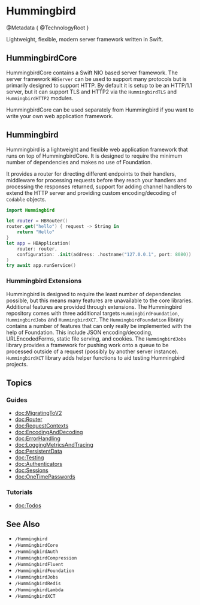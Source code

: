 # Hummingbird

@Metadata {
    @TechnologyRoot
}

Lightweight, flexible, modern server framework written in Swift.

## HummingbirdCore

HummingbirdCore contains a Swift NIO based server framework. The server framework `HBServer` can be used to support many protocols but is primarily designed to support HTTP. By default it is setup to be an HTTP/1.1 server, but it can support TLS and HTTP2 via the `HummingbirdTLS` and `HummingbirdHTTP2` modules.

HummingbirdCore can be used separately from Hummingbird if you want to write your own web application framework.

## Hummingbird

Hummingbird is a lightweight and flexible web application framework that runs on top of HummingbirdCore. It is designed to require the minimum number of dependencies and makes no use of Foundation.

It provides a router for directing different endpoints to their handlers, middleware for processing requests before they reach your handlers and processing the responses returned, support for adding channel handlers to extend the HTTP server and providing custom encoding/decoding of `Codable` objects.

```swift
import Hummingbird

let router = HBRouter()
router.get("hello") { request -> String in
    return "Hello"
}
let app = HBApplication(
    router: router,
    configuration: .init(address: .hostname("127.0.0.1", port: 8080))
)
try await app.runService()
```

### Hummingbird Extensions

Hummingbird is designed to require the least number of dependencies possible, but this means many features are unavailable to the core libraries. Additional features are provided through extensions. The Hummingbird repository comes with three additional targets ``HummingbirdFoundation``, ``HummingbirdJobs`` and ``HummingbirdXCT``. The ``HummingbirdFoundation`` library contains a number of features that can only really be implemented with the help of Foundation. This include JSON encoding/decoding, URLEncodedForms, static file serving, and cookies. The ``HummingbirdJobs`` library provides a framework for pushing work onto a queue to be processed outside of a request (possibly by another server instance). ``HummingbirdXCT`` library adds helper functions to aid testing Hummingbird projects.

## Topics

### Guides

- <doc:MigratingToV2>
- <doc:Router>
- <doc:RequestContexts>
- <doc:EncodingAndDecoding>
- <doc:ErrorHandling>
- <doc:LoggingMetricsAndTracing>
- <doc:PersistentData>
- <doc:Testing>
- <doc:Authenticators>
- <doc:Sessions>
- <doc:OneTimePasswords>

### Tutorials

- <doc:Todos>

## See Also

- ``/Hummingbird``
- ``/HummingbirdCore``
- ``/HummingbirdAuth``
- ``/HummingbirdCompression``
- ``/HummingbirdFluent``
- ``/HummingbirdFoundation``
- ``/HummingbirdJobs``
- ``/HummingbirdRedis``
- ``/HummingbirdLambda``
- ``/HummingbirdXCT``

